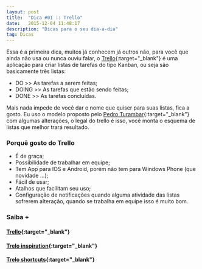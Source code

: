 ```yaml
---
layout: post
title:  "Dica #01 :: Trello"
date:   2015-12-04 11:48:17
description: "Dicas para o seu dia-a-dia"
tag: Dicas
---
```


Essa é a primeira dica, muitos já conhecem já outros não, para você que ainda não usa ou nunca ouviu falar, o [Trello](https://trello.com/){:target="_blank"} é uma aplicação para criar listas de tarefas do tipo Kanban, ou seja são basicamente três listas:

* DO  >> As tarefas a serem feitas;
* DOING >> As tarefas que estão sendo feitas;
* DONE >> As tarefas concluídas.

Mais nada impede de você dar o nome que quiser para suas listas, fica a gosto. Eu uso o modelo proposto pelo [Pedro Turambar](https://medium.com/brasil/como-fazer-listas-ajudou-na-minha-produtividade-83ab9bbfc6d5){:target="_blank"} com algumas alterações, o legal do trello é isso, você monta o esquema de listas que melhor trará resultado.

### Porquê gosto do Trello

* É de graça;
* Possibilidade de trabalhar em equipe;
* Tem App para IOS e Android, porém não tem para Windows Phone (que novidade ...);
* Fácil de usar;
* Atalhos que facilitam seu uso;
* Configuração de notificações quando alguma atividade das listas sofrerem alteração, quando se trabalha em equipe isso é muito bom.

### Saiba +

#### [<i class="fa fa-external-link"></i> Trello](https://trello.com/){:target="_blank"}

#### [<i class="fa fa-external-link"></i> Trelo inspiration](https://trello.com/inspiration){:target="_blank"}

#### [<i class="fa fa-external-link"></i> Trelo shortcuts](https://trello.com/shortcuts){:target="_blank"}